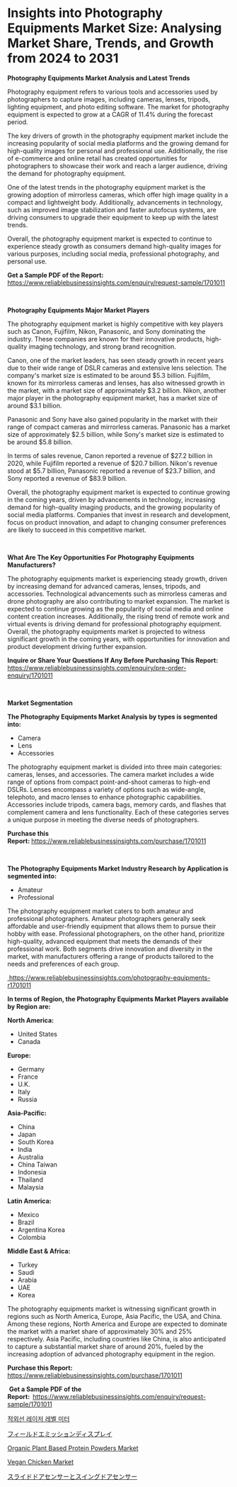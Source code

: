 <p><h1>Insights into Photography Equipments Market Size: Analysing Market Share, Trends, and Growth from 2024 to 2031</h1></p><p><strong>Photography Equipments Market Analysis and Latest Trends</strong></p>
<p><p>Photography equipment refers to various tools and accessories used by photographers to capture images, including cameras, lenses, tripods, lighting equipment, and photo editing software. The market for photography equipment is expected to grow at a CAGR of 11.4% during the forecast period.</p><p>The key drivers of growth in the photography equipment market include the increasing popularity of social media platforms and the growing demand for high-quality images for personal and professional use. Additionally, the rise of e-commerce and online retail has created opportunities for photographers to showcase their work and reach a larger audience, driving the demand for photography equipment.</p><p>One of the latest trends in the photography equipment market is the growing adoption of mirrorless cameras, which offer high image quality in a compact and lightweight body. Additionally, advancements in technology, such as improved image stabilization and faster autofocus systems, are driving consumers to upgrade their equipment to keep up with the latest trends.</p><p>Overall, the photography equipment market is expected to continue to experience steady growth as consumers demand high-quality images for various purposes, including social media, professional photography, and personal use.</p></p>
<p><strong>Get a Sample PDF of the Report:&nbsp;</strong> <a href="https://www.reliablebusinessinsights.com/enquiry/request-sample/1701011">https://www.reliablebusinessinsights.com/enquiry/request-sample/1701011</a></p>
<p>&nbsp;</p>
<p><strong>Photography Equipments Major Market Players</strong></p>
<p><p>The photography equipment market is highly competitive with key players such as Canon, Fujifilm, Nikon, Panasonic, and Sony dominating the industry. These companies are known for their innovative products, high-quality imaging technology, and strong brand recognition.</p><p>Canon, one of the market leaders, has seen steady growth in recent years due to their wide range of DSLR cameras and extensive lens selection. The company's market size is estimated to be around $5.3 billion. Fujifilm, known for its mirrorless cameras and lenses, has also witnessed growth in the market, with a market size of approximately $3.2 billion. Nikon, another major player in the photography equipment market, has a market size of around $3.1 billion.</p><p>Panasonic and Sony have also gained popularity in the market with their range of compact cameras and mirrorless cameras. Panasonic has a market size of approximately $2.5 billion, while Sony's market size is estimated to be around $5.8 billion.</p><p>In terms of sales revenue, Canon reported a revenue of $27.2 billion in 2020, while Fujifilm reported a revenue of $20.7 billion. Nikon's revenue stood at $5.7 billion, Panasonic reported a revenue of $23.7 billion, and Sony reported a revenue of $83.9 billion.</p><p>Overall, the photography equipment market is expected to continue growing in the coming years, driven by advancements in technology, increasing demand for high-quality imaging products, and the growing popularity of social media platforms. Companies that invest in research and development, focus on product innovation, and adapt to changing consumer preferences are likely to succeed in this competitive market.</p></p>
<p>&nbsp;</p>
<p><strong>What Are The Key Opportunities For Photography Equipments Manufacturers?</strong></p>
<p><p>The photography equipments market is experiencing steady growth, driven by increasing demand for advanced cameras, lenses, tripods, and accessories. Technological advancements such as mirrorless cameras and drone photography are also contributing to market expansion. The market is expected to continue growing as the popularity of social media and online content creation increases. Additionally, the rising trend of remote work and virtual events is driving demand for professional photography equipment. Overall, the photography equipments market is projected to witness significant growth in the coming years, with opportunities for innovation and product development driving further expansion.</p></p>
<p><strong>Inquire or Share Your Questions If Any Before Purchasing This Report:</strong> <a href="https://www.reliablebusinessinsights.com/enquiry/pre-order-enquiry/1701011">https://www.reliablebusinessinsights.com/enquiry/pre-order-enquiry/1701011</a></p>
<p>&nbsp;</p>
<p><strong>Market Segmentation</strong></p>
<p><strong>The Photography Equipments Market Analysis by types is segmented into:</strong></p>
<p><ul><li>Camera</li><li>Lens</li><li>Accessories</li></ul></p>
<p><p>The photography equipment market is divided into three main categories: cameras, lenses, and accessories. The camera market includes a wide range of options from compact point-and-shoot cameras to high-end DSLRs. Lenses encompass a variety of options such as wide-angle, telephoto, and macro lenses to enhance photographic capabilities. Accessories include tripods, camera bags, memory cards, and flashes that complement camera and lens functionality. Each of these categories serves a unique purpose in meeting the diverse needs of photographers.</p></p>
<p><strong>Purchase this Report:&nbsp;</strong><a href="https://www.reliablebusinessinsights.com/purchase/1701011">https://www.reliablebusinessinsights.com/purchase/1701011</a></p>
<p>&nbsp;</p>
<p><strong>The Photography Equipments Market Industry Research by Application is segmented into:</strong></p>
<p><ul><li>Amateur</li><li>Professional</li></ul></p>
<p><p>The photography equipment market caters to both amateur and professional photographers. Amateur photographers generally seek affordable and user-friendly equipment that allows them to pursue their hobby with ease. Professional photographers, on the other hand, prioritize high-quality, advanced equipment that meets the demands of their professional work. Both segments drive innovation and diversity in the market, with manufacturers offering a range of products tailored to the needs and preferences of each group.</p></p>
<p><a href="https://www.reliablebusinessinsights.com/photography-equipments-r1701011">&nbsp;https://www.reliablebusinessinsights.com/photography-equipments-r1701011</a></p>
<p><strong>In terms of Region, the Photography Equipments Market Players available by Region are:</strong></p>
<p>
    <p> <strong> North America: </strong>
        <ul>
            <li>United States</li>
            <li>Canada</li>
        </ul>
        </p> 
    <p> <strong> Europe: </strong>
        <ul>
            <li>Germany</li>
            <li>France</li>
            <li>U.K.</li>
            <li>Italy</li>
            <li>Russia</li>
        </ul>
        </p> 
    <p> <strong> Asia-Pacific: </strong>
        <ul>
            <li>China</li>
            <li>Japan</li>
            <li>South Korea</li>
            <li>India</li>
            <li>Australia</li>
            <li>China Taiwan</li>
            <li>Indonesia</li>
            <li>Thailand</li>
            <li>Malaysia</li>
        </ul>
        </p> 
    <p> <strong> Latin America: </strong>
        <ul>
            <li>Mexico</li>
            <li>Brazil</li>
            <li>Argentina Korea</li>
            <li>Colombia</li>
        </ul>
        </p> 
    <p> <strong> Middle East & Africa: </strong>
        <ul>
            <li>Turkey</li>
            <li>Saudi</li>
            <li>Arabia</li>
            <li>UAE</li>
            <li>Korea</li>
        </ul>
    </p>
    </p>
<p><p>The photography equipments market is witnessing significant growth in regions such as North America, Europe, Asia Pacific, the USA, and China. Among these regions, North America and Europe are expected to dominate the market with a market share of approximately 30% and 25% respectively. Asia Pacific, including countries like China, is also anticipated to capture a substantial market share of around 20%, fueled by the increasing adoption of advanced photography equipment in the region.</p></p>
<p><strong>Purchase this Report: </strong><a href="https://www.reliablebusinessinsights.com/purchase/1701011">https://www.reliablebusinessinsights.com/purchase/1701011</a></p>
<p>&nbsp;<strong>Get a Sample PDF of the Report:&nbsp;&nbsp;</strong><a href="https://www.reliablebusinessinsights.com/enquiry/request-sample/1701011">https://www.reliablebusinessinsights.com/enquiry/request-sample/1701011</a></p>
<p><strong></strong></p>
<p><p><a href="https://github.com/milikokao84/Market-Research-Report-List-1/blob/main/6346399109454.md">적외선 레이저 레벨 미터</a></p><p><a href="https://github.com/alyle7648/Market-Research-Report-List-1/blob/main/6613484124033.md">フィールドエミッションディスプレイ</a></p><p><a href="https://issuu.com/reportprime-2/docs/organic-plant-based-protein-powders-market-size-20">Organic Plant Based Protein Powders Market</a></p><p><a href="https://issuu.com/reportprime-2/docs/vegan-chicken-market-size-2030.pptx">Vegan Chicken Market</a></p><p><a href="https://github.com/DeonBoer2023/Market-Research-Report-List-1/blob/main/3637494123210.md">スライドドアセンサーとスイングドアセンサー</a></p></p>